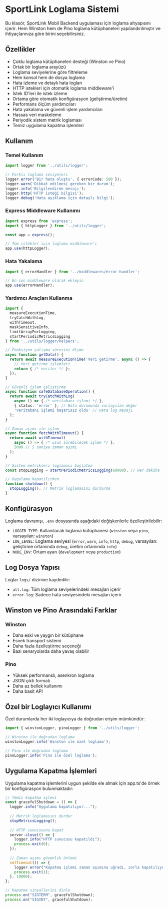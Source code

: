 # SportLink Loglama Sistemi

Bu klasör, SportLink Mobil Backend uygulaması için loglama altyapısını içerir. Hem Winston hem de Pino loglama kütüphaneleri yapılandırılmıştır ve ihtiyaçlarınıza göre birini seçebilirsiniz.

## Özellikler

- Çoklu loglama kütüphaneleri desteği (Winston ve Pino)
- Ortak bir loglama arayüzü
- Loglama seviyelerine göre filtreleme
- Hem konsol hem de dosya loglama
- Hata izleme ve detaylı hata logları
- HTTP istekleri için otomatik loglama middleware'i
- İstek ID'leri ile istek izleme
- Ortama göre otomatik konfigürasyon (geliştirme/üretim)
- Performans ölçüm yardımcıları
- Hata yakalama ve güvenli işlem yardımcıları
- Hassas veri maskeleme
- Periyodik sistem metrik loglaması
- Temiz uygulama kapatma işlemleri

## Kullanım

### Temel Kullanım

```typescript
import logger from '../utils/logger';

// Farklı loglama seviyeleri
logger.error('Bir hata oluştu', { errorCode: 500 });
logger.warn('Dikkat edilmesi gereken bir durum');
logger.info('Bilgilendirme mesajı');
logger.http('HTTP isteği bilgisi');
logger.debug('Hata ayıklama için detaylı bilgi');
```

### Express Middleware Kullanımı

```typescript
import express from 'express';
import { httpLogger } from '../utils/logger';

const app = express();

// Tüm istekler için loglama middleware'i
app.use(httpLogger);
```

### Hata Yakalama

```typescript
import { errorHandler } from '../middlewares/error-handler';

// En son middleware olarak ekleyin
app.use(errorHandler);
```

### Yardımcı Araçları Kullanma

```typescript
import { 
  measureExecutionTime, 
  tryCatchWithLog, 
  withTimeout,
  maskSensitiveInfo, 
  limitArrayForLogging,
  startPeriodicMetricsLogging
} from '../utils/logger/helpers';

// Fonksiyon çalışma süresini ölçme
async function getData() {
  return await measureExecutionTime('Veri getirme', async () => {
    // Veri getirme işlemleri
    return { /* veriler */ };
  });
}

// Güvenli işlem çalıştırma
async function safeDatabaseOperation() {
  return await tryCatchWithLog(
    async () => { /* veritabanı işlemi */ },
    { status: 'error' }, // Hata durumunda varsayılan değer
    'Veritabanı işlemi başarısız oldu' // Hata log mesajı
  );
}

// Zaman aşımı ile işlem
async function fetchWithTimeout() {
  return await withTimeout(
    async () => { /* uzun sürebilecek işlem */ },
    5000 // 5 saniye zaman aşımı
  );
}

// Sistem metrikleri loglaması başlatma
const stopLogging = startPeriodicMetricsLogging(60000); // Her dakika

// Uygulama kapatılırken
function shutdown() {
  stopLogging(); // Metrik loglamasını durdurma
}
```

## Konfigürasyon

Loglama davranışı, `.env` dosyasında aşağıdaki değişkenlerle özelleştirilebilir:

- `LOGGER_TYPE`: Kullanılacak loglama kütüphanesi (`winston` veya `pino`, varsayılan: `winston`)
- `LOG_LEVEL`: Loglama seviyesi (`error`, `warn`, `info`, `http`, `debug`, varsayılan: geliştirme ortamında `debug`, üretim ortamında `info`)
- `NODE_ENV`: Ortam ayarı (`development` veya `production`)

## Log Dosya Yapısı

Loglar `logs/` dizinine kaydedilir:

- `all.log`: Tüm loglama seviyelerindeki mesajları içerir
- `error.log`: Sadece hata seviyesindeki mesajları içerir

## Winston ve Pino Arasındaki Farklar

### Winston
- Daha eski ve yaygın bir kütüphane
- Esnek transport sistemi
- Daha fazla özelleştirme seçeneği
- Bazı senaryolarda daha yavaş olabilir

### Pino
- Yüksek performanslı, asenkron loglama
- JSON çıktı formatı
- Daha az bellek kullanımı
- Daha basit API

## Özel bir Loglayıcı Kullanımı

Özel durumlarda her iki loglayıcıya da doğrudan erişim mümkündür:

```typescript
import { winstonLogger, pinoLogger } from '../utils/logger';

// Winston ile doğrudan loglama
winstonLogger.info('Winston ile özel loglama');

// Pino ile doğrudan loglama
pinoLogger.info('Pino ile özel loglama');
```

## Uygulama Kapatma İşlemleri

Uygulama kapatma işlemlerini uygun şekilde ele almak için app.ts'de örnek bir konfigürasyon bulunmaktadır:

```typescript
// Temiz kapatma işlevi
const gracefulShutdown = () => {
  logger.info("Uygulama kapatılıyor...");
  
  // Metrik loglamasını durdur
  stopMetricsLogging();
  
  // HTTP sunucusunu kapat
  server.close(() => {
    logger.info("HTTP sunucusu kapatıldı");
    process.exit(0);
  });
  
  // Zaman aşımı güvenlik önlemi
  setTimeout(() => {
    logger.error("Kapatma işlemi zaman aşımına uğradı, zorla kapatılıyor");
    process.exit(1);
  }, 10000);
};

// Kapatma sinyallerini dinle
process.on("SIGTERM", gracefulShutdown);
process.on("SIGINT", gracefulShutdown);
``` 